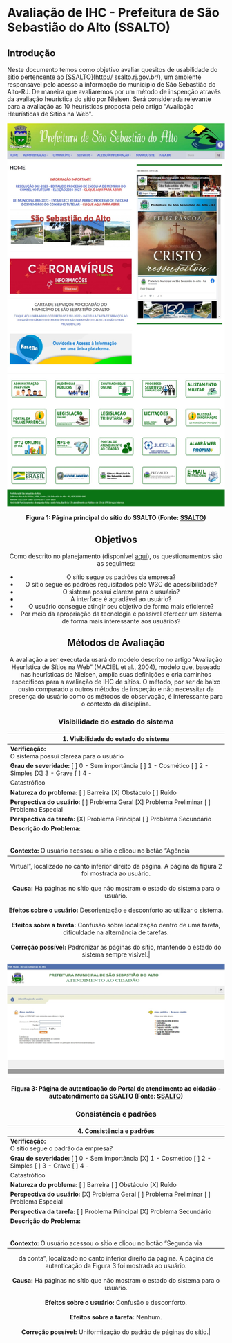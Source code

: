 # Avaliação de IHC - Prefeitura de São Sebastião do Alto (SSALTO)

## Introdução

Neste documento temos como objetivo avaliar quesitos de usabilidade do sítio pertencente ao [SSALTO](http://
ssalto.rj.gov.br/), um ambiente responsável pelo acesso a informação do município de São Sebastião do Alto-RJ.
De maneira que avaliaremos por um  método de inspenção através da avaliação heurística do sítio por Nielsen.
Será considerada relevante para a avaliação as 10 heurísticas proposta pelo artigo "Avaliação Heurísticas  de 
Sítios na Web".

<center>

![Página principal do sítio do SSALTO](../../assets/SSALTO/inicialPage.jpeg)

**Figura 1: Página principal do sítio do SSALTO (Fonte: [SSALTO](http://ssalto.rj.gov.br/))**

<center>

## Objetivos

Como descrito no planejamento (disponível [aqui](../../assets/SSALTO/avaliacaoSSALTO.pdf)), os questionamentos são as seguintes:

* O sítio segue os padrões da empresa?
* O sítio segue os padrões requisitados pelo W3C de acessibilidade?
* O sistema possui clareza para o usuário?
* A interface é agradável ao usuário?
* O usuário consegue atingir seu objetivo de forma mais eficiente?
* Por meio da apropriação da tecnologia é possível oferecer um sistema de forma mais interessante aos usuários?

## Métodos de Avaliação

A avaliação a ser executada usará do modelo descrito no artigo “Avaliação Heurística de Sítios na Web” (MACIEL et al., 2004), modelo que, baseado nas heurísticas de Nielsen, amplia suas definições e cria caminhos específicos para a avaliação de IHC de sítios. O método, por ser de baixo custo comparado a outros métodos de inspeção e não necessitar da presença do usuário como os métodos de observação, é interessante para o contexto da disciplina.

### Visibilidade do estado do sistema

| **1. Visibilidade do estado do sistema** |
| ---------------------------------------- |
| **Verificação:**<br>O sistema possui clareza para o usuário |
| **Grau de severidade:** [ ] 0 - Sem importância [ ] 1 - Cosmético [ ] 2 - Simples [X] 3 - Grave [ ] 4 - 
Catastrófico |
| **Natureza do problema:** [ ] Barreira [X] Obstáculo [ ] Ruído |
| **Perspectiva do usuário:** [ ] Problema Geral [X] Problema Preliminar [ ] Problema Especial |
| **Perspectiva da tarefa:** [X] Problema Principal [ ] Problema Secundário |
| **Descrição do Problema:**<br><br><br>**Contexto:** O usuário acessou o sítio e clicou no botão “Agência 
Virtual”, localizado no canto inferior direito da página. A página da figura 2 foi mostrada ao usuário.
<br><br>**Causa:** Há páginas no sítio que não mostram o estado do sistema para o usuário.<br><br>**Efeitos 
sobre o usuário:** Desorientação e desconforto ao utilizar o sistema.<br><br>**Efeitos sobre a tarefa:** 
Confusão sobre localização dentro de uma tarefa, dificuldade na alternância de tarefas.<br><br>**Correção 
possível:** Padronizar as páginas do sítio, mantendo o estado do sistema sempre visível.|

<center>

![Página do Portal de atendimento ao cidadão - autoatendimento do SSALTO](../../assets/SSALTO/atendimento.jpeg)

**Figura 3: Página de autenticação do Portal de atendimento ao cidadão - autoatendimento da SSALTO (Fonte: [SSALTO](http://177.155.185.238:7778/cidadao/servlet/br.com.cetil.ar.jvlle.hatendimento))**

<center>

### Consistência e padrões

| **4. Consistência e padrões** |
| ---------------------------------------- |
| **Verificação:**<br>O sítio segue o padrão da empresa? |
| **Grau de severidade:** [ ] 0 - Sem importância [X] 1 - Cosmético [ ] 2 - Simples [ ] 3 - Grave [ ] 4 - 
Catastrófico |
| **Natureza do problema:** [ ] Barreira [ ] Obstáculo [X] Ruído |
| **Perspectiva do usuário:** [X] Problema Geral [ ] Problema Preliminar [ ] Problema Especial |
| **Perspectiva da tarefa:** [ ] Problema Principal [X] Problema Secundário |
| **Descrição do Problema:**<br><br><br>**Contexto:** O usuário acessou o sítio e clicou no botão “Segunda via 
da conta”, localizado no canto inferior direito da página. A página de autenticação da Figura 3 foi mostrada 
ao usuário.<br><br>**Causa:** Há páginas no sítio que não mostram o estado do sistema para o usuário.
<br><br>**Efeitos sobre o usuário:** Confusão e desconforto.<br><br>**Efeitos sobre a tarefa:** Nenhum. 
<br><br>**Correção possível:** Uniformização do padrão de páginas do sítio.|